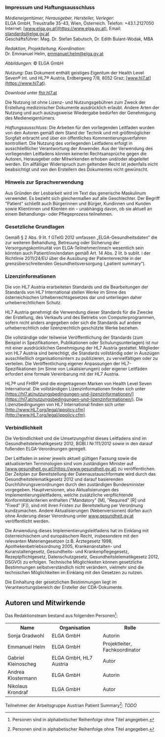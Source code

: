 ### Impressum und Haftungsausschluss

*Medieneigentümer, Herausgeber, Hersteller, Verleger:*<br/>
ELGA GmbH, Treustraße 35-43, Wien, Österreich. Telefon: +43.1.2127050<br/>
Internet: [www.elga.gv.at](https://www.elga.gv.at), Email: [standards@elga.gv.at](mailto:standards@elga.gv.at)<br/>
Geschäftsführer: Mag. Dr. Stefan Sabutsch, Dr. Edith Bulant-Wodak, MBA

*Redaktion, Projektleitung, Koordination:*<br/>
Dr. Emmanuel Helm, [emmanuel.helm@elga.gv.at](mailto:emmanuel.helm@elga.gv.at)

*Abbildungen:* © ELGA GmbH

*Nutzung:* Das Dokument enthält geistiges Eigentum der Health Level Seven® Int. und HL7® Austria, Erdbergweg 7/8, 8052 Graz; [www.hl7.at](https://www.hl7.at).

*Download* unter [fhir.hl7.at](https://fhir.hl7.at)

Die Nutzung ist ohne Lizenz- und Nutzungsgebühren zum Zweck der Erstellung medizinischer Dokumente ausdrücklich erlaubt. Andere Arten der Nutzung und auch auszugsweise Wiedergabe bedürfen der Genehmigung des Medieneigentümers.

*Haftungsausschluss:* Die Arbeiten für den vorliegenden Leitfaden wurden von den Autoren gemäß dem Stand der Technik und mit größtmöglicher Sorgfalt erbracht und über ein öffentliches Kommentierungsverfahren kontrolliert. Die Nutzung des vorliegenden Leitfadens erfolgt in ausschließlicher Verantwortung der Anwender. Aus der Verwendung des vorliegenden Leitfadens können keinerlei Rechtsansprüche gegen die Autoren, Herausgeber oder Mitwirkenden erhoben und/oder abgeleitet werden. Ein allfälliger Widerspruch zum geltenden Recht ist jedenfalls nicht beabsichtigt und von den Erstellern des Dokumentes nicht gewünscht.

### Hinweis zur Sprachverwendung

Aus Gründen der Lesbarkeit wird im Text das generische Maskulinum verwendet. Es bezieht sich gleichermaßen auf alle Geschlechter. Der Begriff "Patient" schließt auch Bürgerinnen und Bürger, Kundinnen und Kunden sowie Klientinnen und Klienten ein – unabhängig davon, ob sie aktuell an einem Behandlungs- oder Pflegeprozess teilnehmen.

### Gesetzliche Grundlagen

Gemäß § 2 Abs. 9 lit. f GTelG 2012 umfassen „ELGA-Gesundheitsdaten“ die zur weiteren Behandlung, Betreuung oder Sicherung der Versorgungskontinuität von ELGA-Teilnehmer/inne/n wesentlich sein könnten auch Patient/inn/endaten gemäß Art. 14 Abs. 2 lit. b sublit. i der Richtlinie 2011/24/EU über die Ausübung der Patientenrechte in der grenzüberschreitenden Gesundheitsversorgung („patient summary“).

### Lizenzinformationen

Die von HL7 Austria erarbeiteten Standards und die Bearbeitungen der Standards von HL7 International stellen Werke im Sinne des österreichischen Urheberrechtsgesetzes dar und unterliegen daher urheberrechtlichem Schutz.

HL7 Austria genehmigt die Verwendung dieser Standards für die Zwecke der Erstellung, des Verkaufs und des Betriebs von Computerprogrammen, sofern nicht anders angegeben oder sich die Standards auf andere urheberrechtlich oder lizenzrechtlich geschützte Werke beziehen.

Die vollständige oder teilweise Veröffentlichung der Standards (zum Beispiel in Spezifikationen, Publikationen oder Schulungsunterlagen) ist nur mit einer ausdrücklichen Genehmigung der HL7 Austria gestattet. Mitglieder von HL7 Austria sind berechtigt, die Standards vollständig oder in Auszügen ausschließlich organisationsintern zu publizieren, zu vervielfältigen oder zu verteilen. Die Veröffentlichung eigener Anpassungen der HL7-Spezifikationen (im Sinne von Lokalisierungen) oder eigener Leitfäden erfordert eine formale Vereinbarung mit der HL7 Austria.

HL7® und FHIR® sind die eingetragenen Marken von Health Level Seven International. Die vollständigen Lizenzinformationen finden sich unter [https://hl7.at/nutzungsbedingungen-und-lizenzinformationen/](https://hl7.at/nutzungsbedingungen-und-lizenzinformationen/). Die Lizenzbedingungen von HL7 International finden sich unter [http://www.HL7.org/legal/ippolicy.cfm](http://www.HL7.org/legal/ippolicy.cfm).

### Verbindlichkeit

Die Verbindlichkeit und die Umsetzungsfrist dieses Leitfadens sind im Gesundheitstelematikgesetz 2012, BGBl.I Nr.111/2012 sowie in den darauf fußenden ELGA-Verordnungen geregelt.

Der Leitfaden in seiner jeweils aktuell gültigen Fassung sowie die aktualisierten Terminologien sind vom zuständigen Minister auf [www.gesundheit.gv.at](https://www.gesundheit.gv.at) zu veröffentlichen. Der Zeitplan zur Bereitstellung der Datenaustauschformate wird durch das Gesundheitstelematikgesetz 2012 und darauf basierenden Durchführungsverordnungen durch den zuständigen Bundesminister vorgegeben. Hauptversionen, also Aktualisierungen des Implementierungsleitfadens, welche zusätzliche verpflichtende Konformitätskriterien enthalten ("Mandatory" [M], "Required" [R] und "Fixed" [F]), sind mit ihren Fristen zur Bereitstellung per Verordnung kundzumachen. Andere Aktualisierungen (Nebenversionen) dürfen auch ohne Änderung dieser Verordnung unter www.gesundheit.gv.at veröffentlicht werden.

Die Anwendung dieses Implementierungsleitfadens hat im Einklang mit österreichischem und europäischem Recht, insbesondere mit den relevanten Materiengesetzen (z.B. Ärztegesetz 1998, Apothekenbetriebsordnung 2005, Krankenanstalten- und Kuranstaltengesetz, Gesundheits- und Krankenpflegegesetz, Rezeptpflichtgesetz, Datenschutzgesetz, Gesundheitstelematikgesetz 2012, DSGVO) zu erfolgen. Technische Möglichkeiten können gesetzliche Bestimmungen selbstverständlich nicht verändern, vielmehr sind die technischen Möglichkeiten im Einklang mit den Gesetzen zu nutzen.

Die Einhaltung der gesetzlichen Bestimmungen liegt im Verantwortungsbereich der Ersteller der CDA-Dokumente.

## Autoren und Mitwirkende

Das Redaktionsteam bestand aus folgenden Personen[^1]:
<table class="wikitable">
<tbody><tr>
<th> Name
</th>
<th> Organisation
</th>
<th> Rolle
</th></tr>
<tr>
<td> Sonja Gradwohl
</td>
<td> ELGA GmbH
</td>
<td> Autorin
</td></tr>
<tr>
<td> Emmanuel Helm
</td>
<td> ELGA GmbH
</td>
<td> Projektleiter, Fachkoordinator
</td></tr>
<tr>
<td> Gabriel Kleinoscheg
</td>
<td> ELGA GmbH, HL7 Austria
</td>
<td> Autor
</td></tr>
<tr>
<td> Andrea Klostermann
</td>
<td> ELGA GmbH
</td>
<td> Autorin
</td></tr>
<tr>
<td> Nikolaus Krondraf
</td>
<td> ELGA GmbH
</td>
<td> Autor
</td></tr>
</tbody></table>


Teilnehmer der Arbeitsgruppe Austrian Patient Summary[^1]: *TODO*

[^1]: Personen sind in alphabetischer Reihenfolge ohne Titel angegeben.